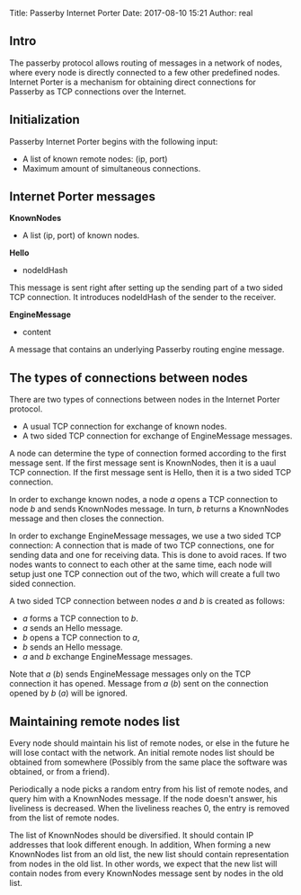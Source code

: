 Title: Passerby Internet Porter
Date: 2017-08-10 15:21
Author: real

## Intro

The passerby protocol allows routing of messages in a network of nodes, where
every node is directly connected to a few other predefined nodes.
Internet Porter is a mechanism for obtaining direct connections for Passerby
as TCP connections over the Internet.

## Initialization

Passerby Internet Porter begins with the following input:

- A list of known remote nodes: (ip, port)
- Maximum amount of simultaneous connections.

## Internet Porter messages

**KnownNodes**

- A list (ip, port) of known nodes.


**Hello**

- nodeIdHash

This message is sent right after setting up the sending part of a two sided TCP
connection. It introduces nodeIdHash of the sender to the receiver.

**EngineMessage**

- content

A message that contains an underlying Passerby routing engine message.


## The types of connections between nodes

There are two types of connections between nodes in the Internet Porter
protocol.

- A usual TCP connection for exchange of known nodes.
- A two sided TCP connection for exchange of EngineMessage messages.

A node can determine the type of connection formed according to the first
message sent. If the first message sent is KnownNodes, then it is a uaul TCP
connection. If the first message sent is Hello, then it is a two sided TCP
connection.

In order to exchange known nodes, a node $a$ opens a TCP connection to node $b$
and sends KnownNodes message. In turn, $b$ returns a KnownNodes message and
then closes the connection.

In order to exchange EngineMessage messages, we use a two sided TCP
connection: A connection that is made of two TCP connections, one for sending
data and one for receiving data. This is done to avoid races.
If two nodes wants to connect to each other at the same time, each node will
setup just one TCP connection out of the two, which will create a full two
sided connection.

A two sided TCP connection between nodes $a$ and $b$ is created as follows:

- $a$ forms a TCP connection to $b$.
- $a$ sends an Hello message.
- $b$ opens a TCP connection to $a$,
- $b$ sends an Hello message.
- $a$ and $b$ exchange EngineMessage messages.

Note that $a$ ($b$) sends EngineMessage messages only on the TCP connection it
has opened. Message from $a$ ($b$) sent on the connection opened by $b$ ($a$)
will be ignored.


## Maintaining remote nodes list

Every node should maintain his list of remote nodes, or else in the future he
will lose contact with the network. An initial remote nodes list should be
obtained from somewhere (Possibly from the same place the software was
obtained, or from a friend).

Periodically a node picks a random entry from his list of remote nodes, and
query him with a KnownNodes message. If the node doesn't answer, his
liveliness is decreased. When the liveliness reaches $0$, the entry is removed
from the list of remote nodes.

The list of KnownNodes should be diversified. It should contain IP addresses
that look different enough. In addition, When forming a new KnownNodes
list from an old list, the new list should contain representation from nodes in
the old list. In other words, we expect that the new list will contain nodes
from every KnownNodes message sent by nodes in the old list.

